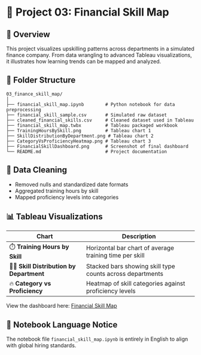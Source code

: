 # 📘 Project 03: Financial Skill Map

## 📌 Overview
This project visualizes upskilling patterns across departments in a simulated finance company. From data wrangling to advanced Tableau visualizations, it illustrates how learning trends can be mapped and analyzed.

## 📁 Folder Structure
```
03_finance_skill_map/
│
├── financial_skill_map.ipynb        # Python notebook for data preprocessing
├── financial_skill_sample.csv       # Simulated raw dataset
├── cleaned_financial_skills.csv     # Cleaned dataset used in Tableau
├── financial_skill_map.twbx         # Tableau packaged workbook
├── TrainingHoursBySkill.png         # Tableau chart 1
├── SkillDistributionByDepartment.png # Tableau chart 2
├── CategoryVsProficiencyHeatmap.png # Tableau chart 3
├── FinancialSkillDashboard.png      # Screenshot of final dashboard
└── README.md                        # Project documentation
```

## 🧹 Data Cleaning
- Removed nulls and standardized date formats
- Aggregated training hours by skill
- Mapped proficiency levels into categories

## 📊 Tableau Visualizations
| Chart | Description |
|-------|-------------|
| ⏱️ **Training Hours by Skill** | Horizontal bar chart of average training time per skill |
| 🧑‍💼 **Skill Distribution by Department** | Stacked bars showing skill type counts across departments |
| 🔥 **Category vs Proficiency** | Heatmap of skill categories against proficiency levels |

View the dashboard here: [Financial Skill Map](https://public.tableau.com/app/profile/zheng.lyu6601/viz/Financial_skill_map/Financial_skill_map)

## 💬 Notebook Language Notice
The notebook file `financial_skill_map.ipynb` is entirely in English to align with global hiring standards.

